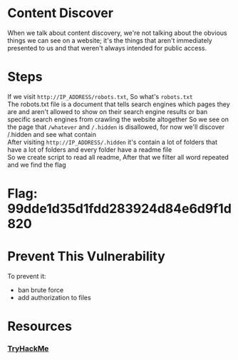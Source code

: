 # Content Discover

When we talk about content discovery, we're not talking about the obvious things we can see on a website; it's the things that aren't immediately presented to us and that weren't always intended for public access.

# Steps

If we visit `http://IP_ADDRESS/robots.txt`, So what's `robots.txt`  
The robots.txt file is a document that tells search engines which pages they are and aren't allowed to show on their search engine results or ban specific search engines from crawling the website altogether
So we see on the page that `/whatever` and `/.hidden` is disallowed, for now we'll discover /.hidden and see what contain  
After visiting `http://IP_ADDRESS/.hidden` it's contain a lot of folders that have a lot of folders and every folder have a readme file  
So we create script to read all readme, After that we filter all word repeated and we find the flag

# Flag: 99dde1d35d1fdd283924d84e6d9f1d820

# Prevent This Vulnerability

To prevent it:

- ban brute force
- add authorization to files

# Resources

### [TryHackMe](https://tryhackme.com/room/contentdiscovery)
